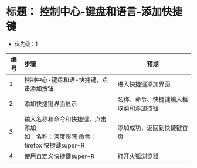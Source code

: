 # 标题： 控制中心-键盘和语言-添加快捷键
* 优先级：1

| 编号 | 步骤                                | 预期                                                         |
| ---- | :---------------------------------- | ------------------------------------------------------------ |
| 1    | 控制中心-键盘和语-快捷键，点击添加按钮|进入快捷键添加界面|
|2     | 添加快捷键界面显示|名称、命令、快捷键输入框取消和添加按钮|
| 3|输入名称和命令和快捷键，点击添加<br>如：名称：深度影院  命令：firefox 快捷键super+R|添加成功，返回到快捷键首页|
|4 |	使用自定义快捷键super+R|打开火狐浏览器|